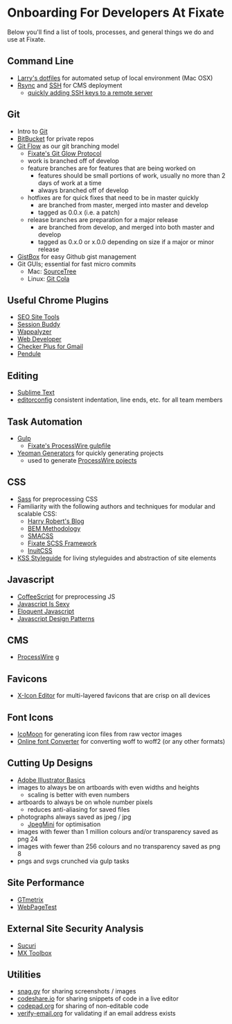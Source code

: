 # Onboarding For Developers At Fixate

Below you'll find a list of tools, processes, and general things we do and use at Fixate.

## Command Line

- [Larry's dotfiles](https://github.com/larrybotha/dotfiles) for automated setup of local environment (Mac OSX)
- [Rsync](https://www.digitalocean.com/community/tutorials/how-to-use-rsync-to-sync-local-and-remote-directories-on-a-vps) and [SSH](https://help.github.com/articles/generating-ssh-keys/) for CMS deployment
  - [quickly adding SSH keys to a remote server](https://gist.github.com/7786195)

## Git

- Intro to [Git](https://www.codeschool.com/courses/try-git)
- [BitBucket](http://bitbucket.org) for private repos
- [Git Flow](http://danielkummer.github.io/git-flow-cheatsheet/) as our git branching model
  - [Fixate's Git Glow Protocol](https://github.com/fixate/git-flow-protocol)
  - work is branched off of develop
  - feature branches are for features that are being worked on
    - features should be small portions of work, usually no more than 2 days of work at a time
    - always branched off of develop
  - hotfixes are for quick fixes that need to be in master quickly
    - are branched from master, merged into master and develop
    - tagged as 0.0.x (i.e. a patch)
  - release branches are preparation for a major release
    - are branched from develop, and merged into both master and develop
    - tagged as 0.x.0 or x.0.0 depending on size if a major or minor release
- [GistBox](https://app.gistboxapp.com/library/my-gists) for easy Github gist management
- Git GUIs; essential for fast micro commits
  - Mac: [SourceTree](http://www.sourcetreeapp.com/)
  - Linux: [Git Cola](https://git-cola.github.io/)

## Useful Chrome Plugins

- [SEO Site Tools](https://chrome.google.com/webstore/detail/seo-site-tools/diahigjngdnkdgajdbpjdeomopbpkjjc)
- [Session Buddy](https://chrome.google.com/webstore/detail/session-buddy/edacconmaakjimmfgnblocblbcdcpbko)
- [Wappalyzer](https://wappalyzer.com/?pk_campaign=chrome&pk_kwd=context)
- [Web Developer](http://chrispederick.com/work/web-developer/)
- [Checker Plus for Gmail](https://chrome.google.com/webstore/detail/checker-plus-for-gmail/oeopbcgkkoapgobdbedcemjljbihmemj)
- [Pendule](https://chrome.google.com/webstore/detail/pendule/gbkffbkamcejhkcaocmkdeiiccpmjfdi)

## Editing

- [Sublime Text](http://www.sublimetext.com/)
- [editorconfig](http://editorconfig.org/) consistent indentation, line ends, etc. for all team members

## Task Automation

- [Gulp](http://gulpjs.com)
  - [Fixate's ProcessWire gulpfile](https://github.com/fixate/generator-fixate-pw/blob/develop/app/templates/_gulpfile.coffee)
- [Yeoman Generators](http://yeoman.io/generators/) for quickly generating projects
  - used to generate [ProcessWire pojects](https://github.com/fixate/generator-fixate-pw/)

## CSS

- [Sass](http://sass-lang.com/) for preprocessing CSS
- Familiarity with the following authors and techniques for modular and scalable CSS:
  - [Harry Robert's Blog](http://csswizardry.com)
  - [BEM Methodology](https://en.bem.info/method/)
  - [SMACSS](https://smacss.com/)
  - [Fixate SCSS Framework](https://github.com/larrybotha/styleguide/tree/inuit)
  - [InuitCSS](http://inuitcss.com/)
- [KSS Styleguide](https://github.com/fixate/kss-boilerplate) for living styleguides and abstraction of site elements

## Javascript

- [CoffeeScript](http://coffeescript.org/) for preprocessing JS
- [Javascript Is Sexy](javascriptissexy.com)
- [Eloquent Javascript](http://eloquentjavascript.net/)
- [Javascript Design Patterns](http://addyosmani.com/resources/essentialjsdesignpatterns/book/)

## CMS

- [ProcessWire](http://processwire.com)
g
## Favicons

- [X-Icon Editor](http://www.xiconeditor.com/) for multi-layered favicons that are crisp on all devices

## Font Icons

- [IcoMoon](http://icomoon.com/app) for generating icon files from raw vector images
- [Online font Converter](http://onlinefontconverter.com/) for converting woff to woff2 (or any other formats)

## Cutting Up Designs

- [Adobe Illustrator Basics](https://www.udemy.com/learn-adobe-illustrator-from-scratch/)
- images to always be on artboards with even widths and heights
  - scaling is better with even numbers
- artboards to always be on whole number pixels
  - reduces anti-aliasing for saved files
- photographs always saved as jpeg / jpg
  - [JpegMini](http://jpegmini.com) for optimisation
- images with fewer than 1 million colours and/or transparency saved as png 24
- images with fewer than 256 colours and no transparency saved as png 8
- pngs and svgs crunched via gulp tasks

## Site Performance

- [GTmetrix](http://gtmetrix.com/)
- [WebPageTest](http://www.webpagetest.org/)

## External Site Security Analysis

- [Sucuri](http://sitecheck.sucuri.net/)
- [MX Toolbox](http://mxtoolbox.com/SuperTool.aspx)

## Utilities

- [snag.gy](http://snag.gy) for sharing screenshots / images
- [codeshare.io](http://www.codeshare.io/) for sharing snippets of code in a live editor
- [codepad.org](http://codepad.org) for sharing of non-editable code
- [verify-email.org](http://verify-email.org/) for validating if an email address exists
